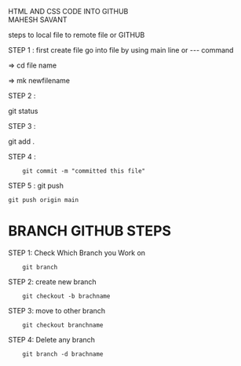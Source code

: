 HTML AND CSS CODE INTO GITHUB
<BR>MAHESH SAVANT

<P>
steps to local file to remote file or GITHUB

STEP 1 : first create file go into file by using main line or --- command 


=> cd file name

=> mk newfilename

STEP 2 :

 git status

STEP 3 : 

git add .

STEP 4 : 


        git commit -m "committed this file"

STEP 5 : 
    git push

    git push origin main
</P>



<h1> BRANCH GITHUB  STEPS</h1>

STEP 1: Check Which Branch you Work on 

        git branch

STEP 2: create new branch 

        git checkout -b brachname

STEP 3: move to other branch 

        git checkout branchname

STEP 4: Delete any branch 

        git branch -d brachname